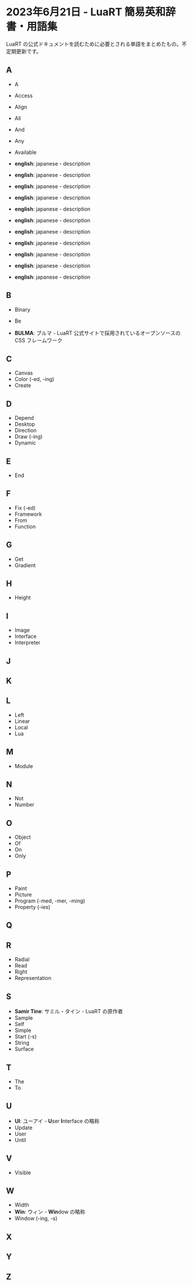 # 2023年6月21日 - LuaRT 簡易英和辞書・用語集　

LuaRT の公式ドキュメントを読むために必要とされる単語をまとめたもの。不定期更新です。

## A

* A
* Access
* Align
* All
* And
* Any
* Available

* **english**: japanese - description
* **english**: japanese - description
* **english**: japanese - description
* **english**: japanese - description
* **english**: japanese - description
* **english**: japanese - description
* **english**: japanese - description
* **english**: japanese - description
* **english**: japanese - description
* **english**: japanese - description
* **english**: japanese - description

## B

* Binary
* Be

* **BULMA**: ブルマ - LuaRT 公式サイトで採用されているオープンソースの CSS フレームワーク

## C

* Canvas
* Color (-ed, -ing)
* Create

## D

* Depend
* Desktop
* Direction
* Draw (-ing)
* Dynamic

## E

* End


## F

* Fix (-ed)
* Framework
* From
* Function

## G

* Get
* Gradient

## H

* Height

## I

* Image
* Interface
* Interpreter

## J
## K

## L

* Left
* Linear
* Local
* Lua

## M

* Module

## N

* Not
* Number

## O

* Object
* Of
* On
* Only

## P

* Paint
* Picture
* Program (-med, -mer, -ming)
* Property (-ies)

## Q

## R

* Radial
* Read
* Right
* Representation

## S

* **Samir Tine**: サミル・タイン - LuaRT の原作者
* Sample
* Self
* Simple
* Start (-s)
* String
* Surface

## T

* The
* To

## U

* **UI**: ユーアイ - **U**ser **I**nterface の略称
* Update
* User
* Until

## V

* Visible

## W

* Width
* **Win**: ウィン - **Win**dow の略称
* Window (-ing, -s)

## X
## Y
## Z
